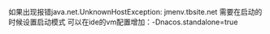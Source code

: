 如果出现报错java.net.UnknownHostException: jmenv.tbsite.net
需要在启动的时候设置启动模式
可以在ide的vm配置增加：-Dnacos.standalone=true
